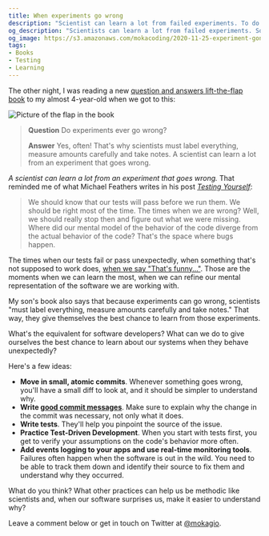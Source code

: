 ```yaml
---
title: When experiments go wrong
description: "Scientist can learn a lot from failed experiments. To do so, they must be methodical and collect all sorts of information. Softwar developers can learn a lot from failures, too. What are the practicies that can make learning easier?"
og_description: "Scientists can learn a lot from failed experiments. So can software developers. Here's how."
og_image: https://s3.amazonaws.com/mokacoding/2020-11-25-experiment-gone-wrong.png
tags:
- Books
- Testing
- Learning
---
```


The other night, I was reading a new [question and answers lift-the-flap book](https://geni.us/req1) to my almost 4-year-old when we got to this:

![Picture of the flap in the book](https://s3.amazonaws.com/mokacoding/2020-11-25-experiment-gone-wrong.png)

> **Question** Do experiments ever go wrong?
>
> **Answer** Yes, often! That's why scientists must label everything, measure amounts carefully and take notes. A scientist can learn a lot from an experiment that goes wrong.

_A scientist can learn a lot from an experiment that goes wrong._
That reminded me of what Michael Feathers writes in his post [_Testing Yourself_](https://michaelfeathers.silvrback.com/testing-yourself):

> We should know that our tests will pass before we run them. We should be right most of the time. The times when we are wrong? Well, we should really stop then and figure out what we were missing. Where did our mental model of the behavior of the code diverge from the actual behavior of the code? That's the space where bugs happen.

The times when our tests fail or pass unexpectedly, when something that's not supposed to work does, [when we say "That's funny..."](https://mokacoding.com/blog/thats-funny-moments-are-learning-opportunities/).
Those are the moments when we can learn the most, when we can refine our mental representation of the software we are working with.

My son's book also says that because experiments can go wrong, scientists "must label everything, measure amounts carefully and take notes."
That way, they give themselves the best chance to learn from those experiments.

What's the equivalent for software developers?
What can we do to give ourselves the best chance to learn about our systems when they behave unexpectedly?

Here's a few ideas:

- **Move in small, atomic commits**. Whenever something goes wrong, you'll have a small diff to look at, and it should be simpler to understand why.
- **Write [good commit messages](https://thoughtbot.com/blog/5-useful-tips-for-a-better-commit-message)**. Make sure to explain why the change in the commit was necessary, not only what it does.
- **Write tests**. They'll help you pinpoint the source of the issue.
- **Practice Test-Driven Development**. When you start with tests first, you get to verify your assumptions on the code's behavior more often.
- **Add events logging to your apps and use real-time monitoring tools**. Failures often happen when the software is out in the wild. You need to be able to track them down and identify their source to fix them and understand why they occurred.

What do you think?
What other practices can help us be methodic like scientists and, when our software surprises us, make it easier to understand why?

Leave a comment below or get in touch on Twitter at [@mokagio](https://twitter.com/mokagio).
